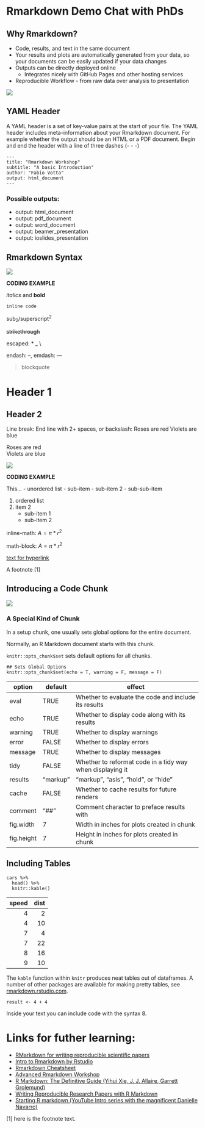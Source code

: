 # Rmarkdown Demo Chat with PhDs


Why Rmarkdown?
--------------

-   Code, results, and text in the same document
-   Your results and plots are automatically generated from your data,
    so your documents can be easily updated if your data changes
-   Outputs can be directly deployed online
    -   Integrates nicely with GitHub Pages and other hosting services
-   Reproducible Workflow - from raw data over analysis to presentation

![](images/rmarkdown_overview.png)

YAML Header
-----------

A YAML header is a set of key-value pairs at the start of your file. The
YAML header includes meta-information about your Rmarkdown document. For
example whether the output should be an HTML or a PDF document. Begin
and end the header with a line of three dashes (- - -)

    ---
    title: "Rmarkdown Workshop"
    subtitle: "A basic Introduction"
    author: "Fabio Votta"
    output: html_document
    ---

### Possible outputs:

-   output: html\_document
-   output: pdf\_document
-   output: word\_document
-   output: beamer\_presentation
-   output: ioslides\_presentation

Rmarkdown Syntax
----------------

![](images/rmarkdown_syntax.png)

**CODING EXAMPLE**

*italics* and **bold**

`inline code`

sub<sub>2</sub>/superscript<sup>2</sup>

<s>strikethrough</s>

escaped: \* \_ \\

endash: –, emdash: —

> blockquote

Header 1
========

Header 2
--------

Line break: End line with 2+ spaces, or backslash: Roses are red Violets
are blue

Roses are red  
Violets are blue

![](images/rmarkdown_syntax2.png)

**CODING EXAMPLE**

This… - unordered list - sub-item - sub-item 2 - sub-sub-item

1.  ordered list
2.  item 2
    -   sub-item 1
    -   sub-item 2

inline-math: *A* = *π* \* *r*<sup>2</sup>

math-block:
*A* = *π* \* *r*<sup>2</sup>

[text for hyperlink](https://www.google.com)

A footnote [1]

<!-- this is a comment that won't be shown -->

Introducing a Code Chunk
------------------------

![](images/code_chunk.png)

### A Special Kind of Chunk

In a setup chunk, one usually sets global options for the entire
document.

Normally, an R Markdown document starts with this chunk.

`knitr::opts_chunk$set` sets default options for all chunks.

    ## Sets Global Options
    knitr::opts_chunk$set(echo = T, warning = F, message = F)

<table>
<thead>
<tr class="header">
<th>option</th>
<th>default</th>
<th>effect</th>
</tr>
</thead>
<tbody>
<tr class="odd">
<td>eval</td>
<td>TRUE</td>
<td>Whether to evaluate the code and include its results</td>
</tr>
<tr class="even">
<td>echo</td>
<td>TRUE</td>
<td>Whether to display code along with its results</td>
</tr>
<tr class="odd">
<td>warning</td>
<td>TRUE</td>
<td>Whether to display warnings</td>
</tr>
<tr class="even">
<td>error</td>
<td>FALSE</td>
<td>Whether to display errors</td>
</tr>
<tr class="odd">
<td>message</td>
<td>TRUE</td>
<td>Whether to display messages</td>
</tr>
<tr class="even">
<td>tidy</td>
<td>FALSE</td>
<td>Whether to reformat code in a tidy way when displaying it</td>
</tr>
<tr class="odd">
<td>results</td>
<td>“markup”</td>
<td>“markup”, “asis”, “hold”, or “hide”</td>
</tr>
<tr class="even">
<td>cache</td>
<td>FALSE</td>
<td>Whether to cache results for future renders</td>
</tr>
<tr class="odd">
<td>comment</td>
<td>“##”</td>
<td>Comment character to preface results with</td>
</tr>
<tr class="even">
<td>fig.width</td>
<td>7</td>
<td>Width in inches for plots created in chunk</td>
</tr>
<tr class="odd">
<td>fig.height</td>
<td>7</td>
<td>Height in inches for plots created in chunk</td>
</tr>
</tbody>
</table>

Including Tables
----------------

    cars %>% 
      head() %>% 
      knitr::kable()

<table>
<thead>
<tr class="header">
<th style="text-align: right;">speed</th>
<th style="text-align: right;">dist</th>
</tr>
</thead>
<tbody>
<tr class="odd">
<td style="text-align: right;">4</td>
<td style="text-align: right;">2</td>
</tr>
<tr class="even">
<td style="text-align: right;">4</td>
<td style="text-align: right;">10</td>
</tr>
<tr class="odd">
<td style="text-align: right;">7</td>
<td style="text-align: right;">4</td>
</tr>
<tr class="even">
<td style="text-align: right;">7</td>
<td style="text-align: right;">22</td>
</tr>
<tr class="odd">
<td style="text-align: right;">8</td>
<td style="text-align: right;">16</td>
</tr>
<tr class="even">
<td style="text-align: right;">9</td>
<td style="text-align: right;">10</td>
</tr>
</tbody>
</table>

The `kable` function within `knitr` produces neat tables out of
dataframes. A number of other packages are available for making pretty
tables, see [rmarkdown.rstudio.com](rmarkdown.rstudio.com).

    result <- 4 + 4

Inside your text you can include code with the syntax 8.

<!-- For example, "r 4 + 4" would output 8 in your text. -->

Links for futher learning:
==========================

-   [RMarkdown for writing reproducible scientific
    papers](https://libscie.github.io/rmarkdown-workshop/handout.html)
-   [Intro to Rmarkdown by
    Rstudio](https://rmarkdown.rstudio.com/lesson-1.html)
-   [Rmarkdown
    Cheatsheet](https://rstudio.com/wp-content/uploads/2015/02/rmarkdown-cheatsheet.pdf)
-   [Advanced Rmarkdown Workshop](https://arm.rbind.io/)
-   [R Markdown: The Definitive Guide (Yihui Xie, J. J. Allaire, Garrett
    Grolemund)](https://bookdown.org/yihui/rmarkdown/)
-   [Writing Reproducible Research Papers with R
    Markdown](https://resulumit.com/teaching/rmd_workshop.html)
-   [Starting R markdown (YouTube Intro series with the magnificent
    Danielle Navarro)](https://www.youtube.com/watch?v=tuFn-sFSVgk)

[1] here is the footnote text.
